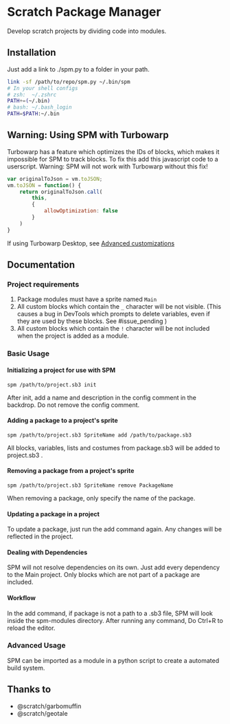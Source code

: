 # Scratch Package Manager
Develop scratch projects by dividing code into modules.


## Installation
Just add a link to ./spm.py to a folder in your path.

```sh
link -sf /path/to/repo/spm.py ~/.bin/spm
# In your shell configs
# zsh:  ~/.zshrc
PATH+=(~/.bin)
# bash: ~/.bash_login
PATH=$PATH:~/.bin
```

## Warning: Using SPM with Turbowarp
Turbowarp has a feature which optimizes the IDs of blocks, which makes it
impossible for SPM to track blocks. To fix this add this javascript code to
a userscript.
Warning: SPM will not work with Turbowarp without this fix!
```js
var originalToJson = vm.toJSON;
vm.toJSON = function() {
	return originalToJson.call(
		this,
		{
			allowOptimization: false
		}
	)
}
```
If using Turbowarp Desktop, see [Advanced customizations](https://github.com/TurboWarp/desktop#advanced-customizations)
 

## Documentation

### Project requirements

1. Package modules must have a sprite named `Main`
2. All custom blocks which contain the `_` character will be not visible.
   (This causes a bug in DevTools which prompts to delete variables, even
   if they are used by these blocks. See #issue_pending )
3. All custom blocks which contain the `!` character will be not included
   when the project is added as a module.

### Basic Usage

#### Initializing a project for use with SPM
`spm /path/to/project.sb3 init`

After init, add a name and description in the config comment in the backdrop.
Do not remove the config comment.

#### Adding a package to a project's sprite
`spm /path/to/project.sb3 SpriteName add /path/to/package.sb3`

All blocks, variables, lists and costumes from package.sb3 will be
added to project.sb3 .

#### Removing a package from a project's sprite
`spm /path/to/project.sb3 SpriteName remove PackageName`

When removing a package, only specify the name of the package.

#### Updating a package in a project
To update a package, just run the add command again. Any changes will be
reflected in the project.

#### Dealing with Dependencies
SPM will not resolve dependencies on its own. Just add every dependency to the
Main project. Only blocks which are not part of a package are included.

#### Workflow
In the add command, if package is not a path to a .sb3 file, SPM will look inside the spm-modules directory.
After running any command, Do Ctrl+R to reload the editor.

### Advanced Usage

SPM can be imported as a module in a python script to create a automated
build system.

## Thanks to

* @scratch/garbomuffin
* @scratch/geotale
